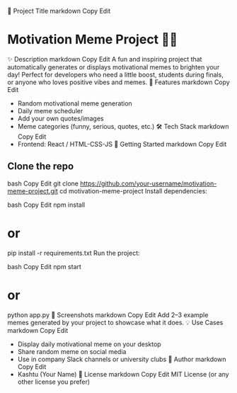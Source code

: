 🧠 Project Title
markdown
Copy
Edit
# Motivation Meme Project 💪😄
✨ Description
markdown
Copy
Edit
A fun and inspiring project that automatically generates or displays motivational memes to brighten your day! Perfect for developers who need a little boost, students during finals, or anyone who loves positive vibes and memes.
🎯 Features
markdown
Copy
Edit
- Random motivational meme generation
- Daily meme scheduler
- Add your own quotes/images
- Meme categories (funny, serious, quotes, etc.)
🛠️ Tech Stack
markdown
Copy
Edit
- Frontend: React / HTML-CSS-JS
🚀 Getting Started
markdown
Copy
Edit
## Clone the repo
bash
Copy
Edit
git clone https://github.com/your-username/motivation-meme-project.git
cd motivation-meme-project
Install dependencies:

bash
Copy
Edit
npm install
# or
pip install -r requirements.txt
Run the project:

bash
Copy
Edit
npm start
# or
python app.py
📸 Screenshots
markdown
Copy
Edit
Add 2–3 example memes generated by your project to showcase what it does.
💡 Use Cases
markdown
Copy
Edit
- Display daily motivational meme on your desktop
- Share random meme on social media
- Use in company Slack channels or university clubs
👤 Author
markdown
Copy
Edit
- Kashtu (Your Name)
📄 License
markdown
Copy
Edit
MIT License (or any other license you prefer)
